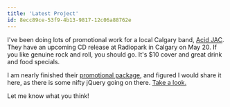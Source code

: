 ```yaml
---
title: 'Latest Project'
id: 8ecc89ce-53f9-4b13-9817-12c06a88762e
---
```

I've been doing lots of promotional work for a local Calgary band, <a href="http://www.acidjac.com">Acid JAC</a>. They have an upcoming CD release at Radiopark in Calgary on May 20. If you like genuine rock and roll, you should go. It's $10 cover and great drink and food specials.

I am nearly finished their <a href="http://www.acidjac.com/promo.html">promotional package</a>, and figured I would share it here, as there is some nifty jQuery going on there. <a href="http://www.acidjac.com/promo.html">Take a look.</a>

Let me know what you think!
